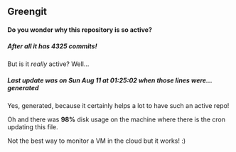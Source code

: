 ## Greengit

#### Do you wonder why this repository is so active?

##### After all it has 4325 commits!

But is it *really* active? Well...

##### Last update was on Sun Aug 11 at 01:25:02 when those lines were... generated

Yes, generated, because it certainly helps a lot to have such an active repo!

Oh and there was **98%** disk usage on the machine
where there is the cron updating this file.

Not the best way to monitor a VM in the cloud but it works! :)
